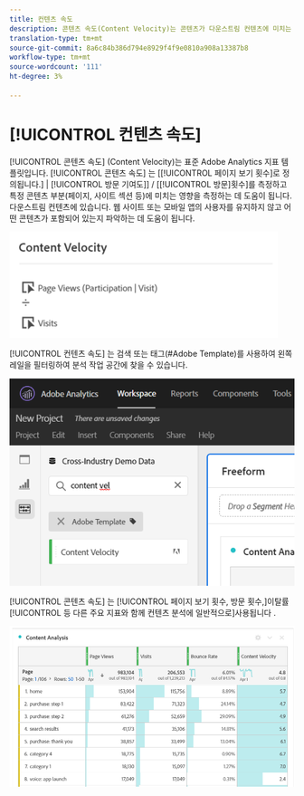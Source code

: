 ```yaml
---
title: 컨텐츠 속도
description: 콘텐츠 속도(Content Velocity)는 콘텐츠가 다운스트림 컨텐츠에 미치는 영향을 측정합니다.
translation-type: tm+mt
source-git-commit: 8a6c84b386d794e8929f4f9e0810a908a13387b8
workflow-type: tm+mt
source-wordcount: '111'
ht-degree: 3%

---
```



# [!UICONTROL 컨텐츠 속도]

[!UICONTROL 콘텐츠 속도] (Content Velocity)는 표준 Adobe Analytics 지표 템플릿입니다. [!UICONTROL 콘텐츠 속도] 는 [[!UICONTROL 페이지 보기 횟수]로 정의됩니다.] | [!UICONTROL 방문 기여도]] / [[!UICONTROL 방문]횟수]를 측정하고 특정 콘텐츠 부분(페이지, 사이트 섹션 등)에 미치는 영향을 측정하는 데 도움이 됩니다. 다운스트림 컨텐츠에 있습니다. 웹 사이트 또는 모바일 앱의 사용자를 유지하지 않고 어떤 콘텐츠가 포함되어 있는지 파악하는 데 도움이 됩니다.

![](assets/cont-velo-1.png)

[!UICONTROL 컨텐츠 속도] 는 검색 또는 태그(#Adobe Template)를 사용하여 왼쪽 레일을 필터링하여 분석 작업 공간에 찾을 수 있습니다.

![](assets/cont-velo-2.png)

[!UICONTROL 콘텐츠 속도] 는 [!UICONTROL 페이지 보기 횟수, 방문 횟수,]이탈률 [!UICONTROL 등 다른 주요 지표와 함께 컨텐츠 분석에 일반적으로]사용됩니다 .

![](assets/cont-velo-3.png)